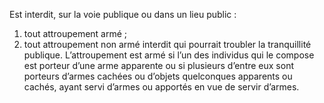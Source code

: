 Est interdit, sur la voie publique ou dans un lieu public :
1. tout attroupement armé ;
2. tout attroupement non armé interdit qui pourrait troubler la tranquillité publique.
L’attroupement est armé si l’un des individus qui le compose est porteur d’une arme apparente ou si plusieurs d’entre eux sont porteurs d’armes cachées ou d’objets quelconques apparents ou cachés, ayant servi d’armes ou apportés en vue de servir d’armes.